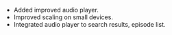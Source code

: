 * Added improved audio player. 
* Improved scaling on small devices.
* Integrated audio player to search results, episode list.
